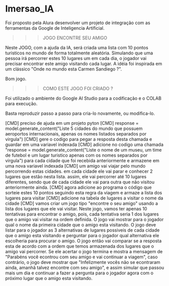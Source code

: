 # Imersao_IA
Foi proposto pela Alura desenvolver um projeto de integração com as ferramentas da Google de Inteligencia Artificial.

>>> JOGO ENCONTRE SEU AMIGO

Neste JOGO, com a ajuda da IA, será criada uma lista com 10 pontos turisticos no mundo de forma totalmente aleatória.
Simulando que uma pessoa irá percorrer estes 10 lugares um em cada dia, o jogador vai precisar encontrar este amigo visitando cada lugar.
A idéia foi inspirada em um clássico "Onde no mundo esta Carmen Sandiego ?". 

Bom jogo.


>>> COMO ESTE JOGO FOI CRIADO ?

Foi utilizado o ambiente do Google AI Studio para a codificação e o COLAB para execução.

Basta reproduzir passo a passo para cria-lo novamente, ou modifica-lo.

[CMD] preciso de ajuda em um projeto pyton
[CMD] response = model.generate_content("Liste 5 cidades do mundo que possuem aeroportos internacionais, apenas os nomes listados separados por virgula")
[CMD] gere o codigo para pegar a resposta desta chamada e guardar em uma variavel indexada
[CMD] adicione no codigo uma chamada "response = model.generate_content("Liste o nome de um museu, um time de futebol e um lugar turistico apenas com os nomes separados por virgula") para cada cidade que foi recebida anteriormente e armazene em uma nova variavel indexada
[CMD] um amigo vai viajar pelo mundo percorrendo estas cidades. em cada cidade ele vai parar e conhecer 2 lugares que estão nesta lista. assim, ele vai percorrer até 10 lugares diferentes, sendo que de cada cidade ele vai para outra que não visitou anteriormente ainda.
[CMD] agora adicione ao programa o código que sorteie estes 10 pontos seguindo esta regra da viagem e armaze a lista dos lugares para visitar 
[CMD] adicione na tabela de lugares a visitar o nome da cidade
[CMD] vamos criar um jogo tipo "encontre o seu amigo" usando a lista dos lugares que ele vai visitar. Neste jogo, vamos ter apenas 10 tentativas para encontrar o amigo, pois, cada tentativa seria 1 dos lugares que o amigo vai visitar na ordem definida. O jogo vai mostrar para o jogador qual o nome da primeira cidade que o amigo esta visitando. O jogo deve listar para o jogador as 3 alternativas de lugares possiveis de cada cidade que o amigo esta visitando e perguntar para o jogador qual alternativa ele escolheria para procurar o amigo. O  jogo então vai comparar se a resposta esta de acordo com a ordem que temos armazenada dos lugares que o amigo vai percorrer. Se ele acertar o jogo termina e mostra a mensagem de "Parabéns você econtrou com seu amigo e vai continuar a viagem", caso contrário, o jogo deve mostrar que "Infelizmente vocês não se econtraram ainda, amanhã talvez encontre com seu amigo", e assim simular que passou mais um dia e continuar a fazer a pergunta para o jogador agora com o próximo lugar que o amigo esta visitando. 
